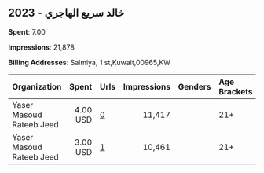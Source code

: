 ## 2023 - خالد سريع الهاجري 
**Spent**: 7.00

**Impressions**: 21,878

**Billing Addresses**: Salmiya, 1 st,Kuwait,00965,KW

|Organization|Spent|Urls|Impressions|Genders|Age Brackets|Country Codes|
|:---|---:|:---|---:|:---|:---|:---|
|Yaser Masoud Rateeb Jeed|4.00 USD|[0](https://www.snap.com/political-ads/asset/d144481af2d33ab25518777815b4a9043529b604fea8f68979242635530e4817?mediaType=mp4)|11,417||21+|kuwait|
|Yaser Masoud Rateeb Jeed|3.00 USD|[1](https://www.snap.com/political-ads/asset/d144481af2d33ab25518777815b4a9043529b604fea8f68979242635530e4817?mediaType=mp4)|10,461||21+|kuwait|
